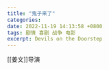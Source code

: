 ```yaml
---
title: "鬼子来了"
categories: 
date: 2022-11-19 14:13:58 +0800
tags: 剧情 喜剧 战争 电影
excerpt: Devils on the Doorstep
---
```



[[姜文]]导演










